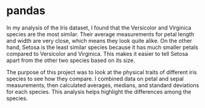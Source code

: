 # pandas

In my analysis of the Iris dataset, I found that the Versicolor and Virginica species are the most similar. Their average measurements for petal length and width are very close, which means they look quite alike. On the other hand, Setosa is the least similar species because it has much smaller petals compared to Versicolor and Virginica. This makes it easier to tell Setosa apart from the other two species based on its size.

The purpose of this project was to look at the physical traits of different iris species to see how they compare. I combined data on petal and sepal measurements, then calculated averages, medians, and standard deviations for each species. This analysis helps highlight the differences among the species. 
